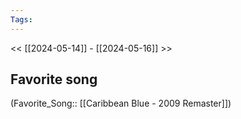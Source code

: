 ```yaml
---
Tags: 
---
```

 << [[2024-05-14]] - [[2024-05-16]] >> 
## Favorite song
(Favorite_Song:: [[Caribbean Blue - 2009 Remaster]])
